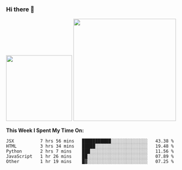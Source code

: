 ### Hi there 👋

<!--
**nestor22/nestor22** is a ✨ _special_ ✨ repository because its `README.md` (this file) appears on your GitHub profile.

Here are some ideas to get you started:

- 🔭 I’m currently working on ...
- 🌱 I’m currently learning ...
- 👯 I’m looking to collaborate on ...
- 🤔 I’m looking for help with ...
- 💬 Ask me about ...
- 📫 How to reach me: ...
- 😄 Pronouns: ...
- ⚡ Fun fact: ...
-->


<img height="180em" src="https://github-readme-stats.vercel.app/api?username=nestor22&show_icons=true&hide_border=true&&count_private=true&include_all_commits=true&theme=radical" />
<img height="280em" src="https://github-readme-stats.vercel.app/api/top-langs/?username=nestor22&layout=compact)](https://github.com/nestor22/github-readme-stats&theme=radical"  />



**This Week I Spent My Time On:**
<!--START_SECTION:waka-->
```text
JSX          7 hrs 56 mins   ███████████░░░░░░░░░░░░░░   43.38 % 
HTML         3 hrs 34 mins   █████░░░░░░░░░░░░░░░░░░░░   19.48 % 
Python       2 hrs 7 mins    ███░░░░░░░░░░░░░░░░░░░░░░   11.56 % 
JavaScript   1 hr 26 mins    ██░░░░░░░░░░░░░░░░░░░░░░░   07.89 % 
Other        1 hr 19 mins    █▓░░░░░░░░░░░░░░░░░░░░░░░   07.25 % 
```
<!--END_SECTION:waka-->


